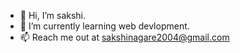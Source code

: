 - 👋 Hi, I’m sakshi.
- 🌱 I’m currently learning web devlopment.
- 📫 Reach me out at sakshinagare2004@gmail.com

<!---
SakshiNagare2004/SakshiNagare2004 is a ✨ special ✨ repository because its `README.md` (this file) appears on your GitHub profile.
You can click the Preview link to take a look at your changes.
--->
